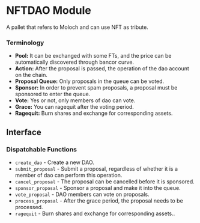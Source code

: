 # NFTDAO Module

A pallet that refers to Moloch and can use NFT as tribute.

### Terminology

* **Pool:** It can be exchanged with some FTs, and the price can be automatically discovered through bancor curve.
* **Action:** After the proposal is passed, the operation of the dao account on the chain.
* **Proposal Queue:** Only proposals in the queue can be voted.
* **Sponsor:** In order to prevent spam proposals, a proposal must be sponsored to enter the queue.
* **Vote:** Yes or not, only members of dao can vote.
* **Grace:** You can ragequit after the voting period.
* **Ragequit:** Burn shares and exchange for corresponding assets.

## Interface

### Dispatchable Functions

* `create_dao` - Create a new DAO.
* `submit_proposal` - Submit a proposal, regardless of whether it is a member of dao can perform this operation.
* `cancel_proposal` - The proposal can be cancelled before it is sponsored.
* `sponsor_proposal` - Sponsor a proposal and make it into the queue.
* `vote_proposal` - DAO members can vote on proposals.
* `process_proposal` - After the grace period, the proposal needs to be processed.
* `ragequit` - Burn shares and exchange for corresponding assets..

[`Call`]: ./enum.Call.html
[`Config`]: ./trait.Config.html

